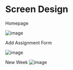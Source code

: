 # Screen Design

Homepage

![image](https://github.com/user-attachments/assets/f77dddb7-3708-4e7c-81c4-ae710e4d87b5)

Add Assignment Form

![image](https://github.com/user-attachments/assets/de76ca47-18b1-489e-85ac-c7d4a5922e3b)

New Week
![image](https://github.com/user-attachments/assets/bd7a78f3-d8f4-412a-913e-593da18aedce)
